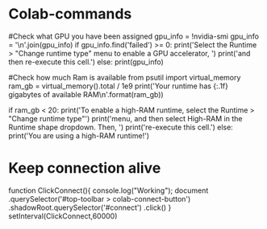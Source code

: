 # Colab-commands

#Check what GPU you have been assigned
gpu_info = !nvidia-smi
gpu_info = '\n'.join(gpu_info)
if gpu_info.find('failed') >= 0:
  print('Select the Runtime > "Change runtime type" menu to enable a GPU accelerator, ')
  print('and then re-execute this cell.')
else:
  print(gpu_info)
  
#Check how much Ram is available
from psutil import virtual_memory
ram_gb = virtual_memory().total / 1e9
print('Your runtime has {:.1f} gigabytes of available RAM\n'.format(ram_gb))

if ram_gb < 20:
  print('To enable a high-RAM runtime, select the Runtime > "Change runtime type"')
  print('menu, and then select High-RAM in the Runtime shape dropdown. Then, ')
  print('re-execute this cell.')
else:
  print('You are using a high-RAM runtime!')
  
# Keep connection alive
function ClickConnect(){
console.log("Working"); 
document
  .querySelector('#top-toolbar > colab-connect-button')
  .shadowRoot.querySelector('#connect')
  .click() 
}
setInterval(ClickConnect,60000)
